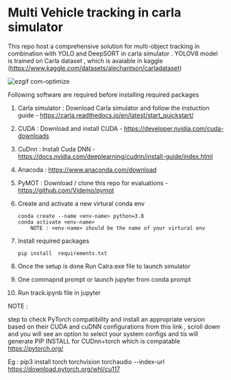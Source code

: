 # Multi Vehicle tracking in carla simulator 

This repo host a comprehensive solution for multi-object tracking in combination with YOLO and DeepSORT in carla simulator .
YOLOV8 model is trained on Carla dataset , which is avaiable in kaggle (https://www.kaggle.com/datasets/alechantson/carladataset)

![ezgif com-optimize](https://github.com/Bsornapudi/Carla-YOLO-DeepSort-Multi-Object-Tracking/assets/48683074/c365a981-e314-4cae-b4aa-d234b3de5cfa)

Following software are required before installing required packages

1. Carla simulator : Download Carla simulator and follow the instuction guide - https://carla.readthedocs.io/en/latest/start_quickstart/
2. CUDA : Download and install CUDA - https://developer.nvidia.com/cuda-downloads
3. CuDnn : Install Cuda DNN - https://docs.nvidia.com/deeplearning/cudnn/install-guide/index.html
4. Anacoda : https://www.anaconda.com/download
5. PyMOT : Download / clone this repo for evaluations - https://github.com/Videmo/pymot
6. Create and activate a new virtural conda env 

    ```
    conda create --name <env-name> python=3.8
    conda activate <env-name> 
        NOTE : <env-name> should be the name of your virtural env
    ```
7. Install required packages
    ```
    pip install  requirements.txt
    ```
8. Once the setup is done Run Calra.exe file to launch simulator
9. One commapnd prompt or launch jupyter from conda prompt
10. Run track.ipynb file in jupyter 
 
NOTE : 

step to check PyTorch compatibility and install an appropriate version based on their CUDA and cuDNN configurations from this link , scroll down and you will see an option to select your system configs and tis will generate PIP INSTALL for CUDnn+torch which is compatable 
https://pytorch.org/

Eg : pip3 install torch torchvision torchaudio --index-url https://download.pytorch.org/whl/cu117
    
       
